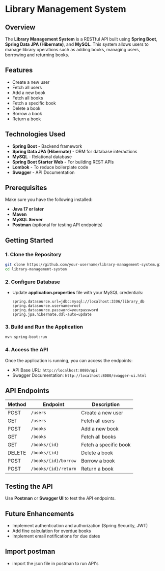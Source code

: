 # Library Management System

## Overview
The **Library Management System** is a RESTful API built using **Spring Boot**, **Spring Data JPA (Hibernate)**, and **MySQL**. This system allows users to manage library operations such as adding books, managing users, borrowing and returning books.

## Features
- Create a new user
- Fetch all users
- Add a new book
- Fetch all books
- Fetch a specific book
- Delete a book
- Borrow a book
- Return a book

## Technologies Used
- **Spring Boot** - Backend framework
- **Spring Data JPA (Hibernate)** - ORM for database interactions
- **MySQL** - Relational database
- **Spring Boot Starter Web** - For building REST APIs
- **Lombok** - To reduce boilerplate code
- **Swagger** - API Documentation

## Prerequisites
Make sure you have the following installed:
- **Java 17 or later**
- **Maven**
- **MySQL Server**
- **Postman** (optional for testing API endpoints)

## Getting Started

### 1. Clone the Repository
```sh
git clone https://github.com/your-username/library-management-system.git
cd library-management-system
```

### 2. Configure Database
- Update **application.properties** file with your MySQL credentials:
  ```properties
  spring.datasource.url=jdbc:mysql://localhost:3306/library_db
  spring.datasource.username=root
  spring.datasource.password=yourpassword
  spring.jpa.hibernate.ddl-auto=update
  ```

### 3. Build and Run the Application
```sh
mvn spring-boot:run
```

### 4. Access the API
Once the application is running, you can access the endpoints:
- API Base URL: `http://localhost:8080/api`
- Swagger Documentation: `http://localhost:8080/swagger-ui.html`

## API Endpoints
| Method | Endpoint               | Description          |
|--------|------------------------|----------------------|
| POST   | `/users`               | Create a new user   |
| GET    | `/users`               | Fetch all users     |
| POST   | `/books`               | Add a new book      |
| GET    | `/books`               | Fetch all books     |
| GET    | `/books/{id}`          | Fetch a specific book |
| DELETE | `/books/{id}`          | Delete a book       |
| POST   | `/books/{id}/borrow`   | Borrow a book       |
| POST   | `/books/{id}/return`   | Return a book       |

## Testing the API
Use **Postman** or **Swagger UI** to test the API endpoints.

## Future Enhancements
- Implement authentication and authorization (Spring Security, JWT)
- Add fine calculation for overdue books
- Implement email notifications for due dates

## Import postman 
- import the json file in postman to run API's
